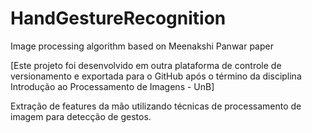 # HandGestureRecognition
Image processing algorithm based on Meenakshi Panwar paper

[Este projeto foi desenvolvido em outra plataforma de controle de versionamento e exportada para o GitHub após o término da disciplina Introdução ao Processamento de Imagens - UnB]

Extração de features da mão utilizando técnicas de processamento de imagem para detecção de gestos.
